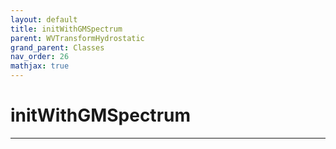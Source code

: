 ```yaml
---
layout: default
title: initWithGMSpectrum
parent: WVTransformHydrostatic
grand_parent: Classes
nav_order: 26
mathjax: true
---
```


#  initWithGMSpectrum




---

